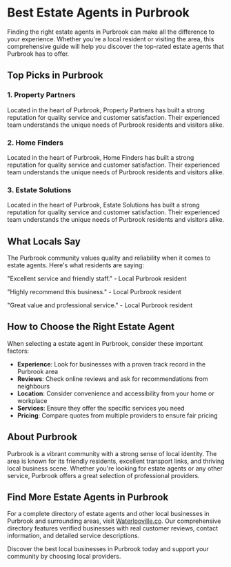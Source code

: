# Best Estate Agents in Purbrook

Finding the right estate agents in Purbrook can make all the difference to your experience. Whether you're a local resident or visiting the area, this comprehensive guide will help you discover the top-rated estate agents that Purbrook has to offer.

## Top Picks in Purbrook

### 1. Property Partners
Located in the heart of Purbrook, Property Partners has built a strong reputation for quality service and customer satisfaction. Their experienced team understands the unique needs of Purbrook residents and visitors alike.

### 2. Home Finders
Located in the heart of Purbrook, Home Finders has built a strong reputation for quality service and customer satisfaction. Their experienced team understands the unique needs of Purbrook residents and visitors alike.

### 3. Estate Solutions
Located in the heart of Purbrook, Estate Solutions has built a strong reputation for quality service and customer satisfaction. Their experienced team understands the unique needs of Purbrook residents and visitors alike.

## What Locals Say

The Purbrook community values quality and reliability when it comes to estate agents. Here's what residents are saying:

"Excellent service and friendly staff." - Local Purbrook resident

"Highly recommend this business." - Local Purbrook resident

"Great value and professional service." - Local Purbrook resident

## How to Choose the Right Estate Agent

When selecting a estate agent in Purbrook, consider these important factors:

- **Experience**: Look for businesses with a proven track record in the Purbrook area
- **Reviews**: Check online reviews and ask for recommendations from neighbours
- **Location**: Consider convenience and accessibility from your home or workplace
- **Services**: Ensure they offer the specific services you need
- **Pricing**: Compare quotes from multiple providers to ensure fair pricing

## About Purbrook

Purbrook is a vibrant community with a strong sense of local identity. The area is known for its friendly residents, excellent transport links, and thriving local business scene. Whether you're looking for estate agents or any other service, Purbrook offers a great selection of professional providers.

## Find More Estate Agents in Purbrook

For a complete directory of estate agents and other local businesses in Purbrook and surrounding areas, visit [Waterlooville.co](https://waterlooville.co). Our comprehensive directory features verified businesses with real customer reviews, contact information, and detailed service descriptions.

Discover the best local businesses in Purbrook today and support your community by choosing local providers.

